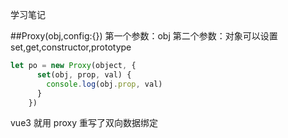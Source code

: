 学习笔记

##Proxy(obj,config:{})
第一个参数：obj
第二个参数：对象可以设置 set,get,constructor,prototype
```js
let po = new Proxy(object, {
      set(obj, prop, val) {
        console.log(obj.prop, val)
      }
    })
```
vue3 就用 proxy 重写了双向数据绑定